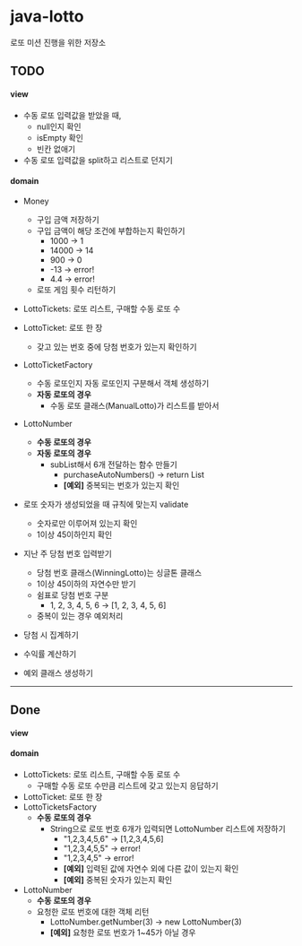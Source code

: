 # java-lotto
로또 미션 진행을 위한 저장소


## TODO
#### view
* 수동 로또 입력값을 받았을 때,
    * null인지 확인
    * isEmpty 확인
    * 빈칸 없애기
* 수동 로또 입력값을 split하고 리스트로 던지기
#### domain
* Money
    * 구입 금액 저장하기
    * 구입 금액이 해당 조건에 부합하는지 확인하기
        * 1000 -> 1
        * 14000 -> 14
        * 900 -> 0
        * -13 -> error!
        * 4.4 -> error!
    * 로또 게임 횟수 리턴하기
* LottoTickets: 로또 리스트, 구매할 수동 로또 수
* LottoTicket: 로또 한 장
    * 갖고 있는 번호 중에 당첨 번호가 있는지 확인하기
* LottoTicketFactory
    * 수동 로또인지 자동 로또인지 구분해서 객체 생성하기
    * **자동 로또의 경우**
        * 수동 로또 클래스(ManualLotto)가 리스트를 받아서
* LottoNumber
    * **수동 로또의 경우**
    * **자동 로또의 경우**
        * subList해서 6개 전달하는 함수 만들기
            * purchaseAutoNumbers() -> return List<LottoNumber>
            * **[예외]** 중복되는 번호가 있는지 확인

* 로또 숫자가 생성되었을 때 규칙에 맞는지 validate
    * 숫자로만 이루어져 있는지 확인
    * 1이상 45이하인지 확인
* 지난 주 당첨 번호 입력받기
    * 당첨 번호 클래스(WinningLotto)는 싱글톤 클래스
    * 1이상 45이하의 자연수만 받기
    * 쉼표로 당첨 번호 구분
        * 1, 2, 3, 4, 5, 6 -> [1, 2, 3, 4, 5, 6]
    * 중복이 있는 경우 예외처리 
* 당첨 시 집계하기
* 수익률 계산하기
* 예외 클래스 생성하기

---
## Done
#### view
#### domain
* LottoTickets: 로또 리스트, 구매할 수동 로또 수
    * 구매할 수동 로또 수만큼 리스트에 갖고 있는지 응답하기
* LottoTicket: 로또 한 장
* LottoTicketsFactory
    * **수동 로또의 경우**
        * String으로 로또 번호 6개가 입력되면 LottoNumber 리스트에 저장하기
            * "1,2,3,4,5,6" -> [1,2,3,4,5,6]
            * "1,2,3,4,5,5" -> error!
            * "1,2,3,4,5" -> error!
            * **[예외]** 입력된 값에 자연수 외에 다른 값이 있는지 확인
            * **[예외]** 중복된 숫자가 있는지 확인
* LottoNumber
    * **수동 로또의 경우**
    * 요청한 로또 번호에 대한 객체 리턴
        * LottoNumber.getNumber(3) -> new LottoNumber(3)
        * **[예외]** 요청한 로또 번호가 1~45가 아닐 경우